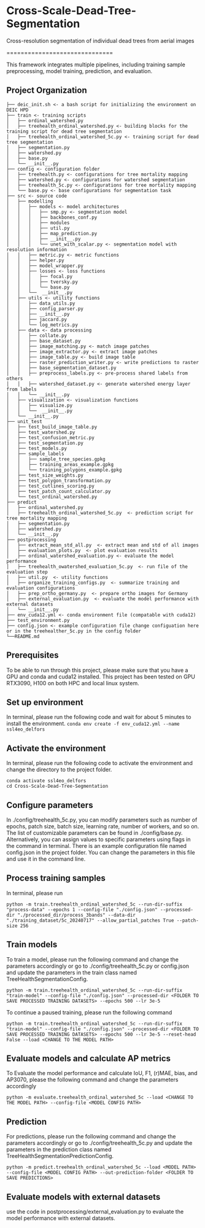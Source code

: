 # Cross-Scale-Dead-Tree-Segmentation

Cross-resolution segmentation of individual dead trees from aerial images

==============================

This framework integrates multiple pipelines, including training sample preprocessing, model training, prediction, and evaluation.

Project Organization
------------
 
    ├── deic_init.sh <- a bash script for initializing the environment on DEIC HPD
    ├── train <- training scripts
    │   ├── ordinal_watershed.py
    │   ├── treehealth_ordinal_watershed.py <- building blocks for the training script for dead tree segmentation
    │   ├── treehealth_ordinal_watershed_5c.py <- training script for dead tree segmentation
    │   ├── segmentation.py
    │   ├── watershed.py
    │   ├── base.py
    │   └── __init__.py
    ├── config <- configuration folder
    │   ├── treehealth.py <- configurations for tree mortality mapping
    │   ├── watershed.py <- configurations for watershed segmentation
    │   ├── treehealth_5c.py <- configurations for tree mortality mapping
    │   └── base.py <- base configurations for segmentation task
    ├── src <- source code
    │   ├── modelling
    │   │   ├── models <- model architectures
    │   │   │   ├── smp.py <- segmentation model
    │   │   │   ├── backbones_conf.py
    │   │   │   ├── modules
    │   │   │   ├── util.py
    │   │   │   ├── map_prediction.py 
    │   │   │   ├── __init__.py
    │   │   │   └── unet_with_scalar.py <- segmentation model with resolution information
    │   │   ├── metric.py <- metric functions
    │   │   ├── helper.py 
    │   │   ├── model_wrapper.py 
    │   │   ├── losses <- loss functions
    │   │   │   ├── focal.py 
    │   │   │   ├── tversky.py
    │   │   │   └── base.py
    │   │   └──  __init__.py
    │   ├── utils <- utility functions
    │   │   ├── data_utils.py
    │   │   ├── config_parser.py
    │   │   ├── __init__.py
    │   │   ├── jaccard.py
    │   │   └── log_metrics.py 
    │   ├── data <- data processing
    │   │   ├── collate.py
    │   │   ├── base_dataset.py 
    │   │   ├── image_matching.py <- match image patches
    │   │   ├── image_extractor.py <- extract image patches
    │   │   ├── image_table.py <- build image table
    │   │   ├── raster_prediction_writer.py <- write predictions to raster
    │   │   ├── base_segmentation_dataset.py 
    │   │   ├── preprocess_labels.py <- pre-process shared labels from others
    │   │   ├── watershed_dataset.py <- generate watershed energy layer from labels
    │   │   └── __init__.py
    │   ├── visualization <- visualization functions 
    │   │   ├── visualize.py
    │   │   └──  __init__.py
    │   └── __init__.py
    ├── unit_test
    │   ├── test_build_image_table.py
    │   ├── test_watershed.py
    │   ├── test_confusion_metric.py
    │   ├── test_segmentation.py
    │   ├── test_models.py
    │   ├── sample_labels
    │   │   ├── sample_tree_species.gpkg
    │   │   ├── training_areas_example.gpkg
    │   │   └── training_polygons_example.gpkg
    │   ├── test_size_weights.py
    │   ├── test_polygon_transformation.py
    │   ├── test_cutlines_scoring.py
    │   ├── test_patch_count_calculator.py
    │   └── test_ordinal_watershed.py
    ├── predict
    │   ├── ordinal_watershed.py 
    │   ├── treehealth_ordinal_watershed_5c.py  <- prediction script for tree mortality mapping
    │   ├── segmentation.py
    │   ├── watershed.py
    │   └── __init__.py
    ├── postprocessing
    │   ├── extract_mean_std_all.py  <- extract mean and std of all images
    │   ├── evaluation_plots.py  <- plot evaluation results
    │   ├── ordinal_watershed_evaluation.py <- evaluate the model performance
    │   ├── treehealth_owatershed_evaluation_5c.py  <- run file of the evaluation step
    │   ├── util.py  <- utility functions
    │   ├── organize_training_configs.py  <- summarize training and evaluation configurations
    │   ├── prep_ortho_germany.py  <- prepare ortho images for Germany
    │   ├── external_evaluation.py  <- evaluate the model performance with external datasets
    │   └── __init__.py
    ├── env_cuda12.yml <- conda environment file (compatable with cuda12)
    ├── test_environment.py
    ├── config.json <- example configuration file change configuation here or in the treehealther_5c.py in the config folder
    └──README.md




Prerequisites
------------
To be able to run through this project, please make sure that you have a GPU and conda and cuda12 installed.
This project has been tested on GPU RTX3090, H100 on both HPC and local linux system.


Set up environment
------------
In terminal, please run the following code and wait for about 5 minutes to install the environment.
```conda env create -f env_cuda12.yml --name ssl4eo_delfors```

Activate the environment
------------
In terminal, please run the following code to activate the environment and change the directory to the project folder.
```
conda activate ssl4eo_delfors
cd Cross-Scale-Dead-Tree-Segmentation
```

Configure parameters
------------
In ./config/treehealth_5c.py, you can modify parameters such as number of epochs, patch size, batch size, learning rate, number of workers, and so on. The list of customizable parameters can be found in ./config/base.py. Alternatively, you can assign values to specific parameters using flags in the command in terminal.
There is an example configuration file named config.json in the project folder. You can change the parameters in this file and use it in the command line.

Process training samples
------------
In terminal, please run

```python -m train.treehealth_ordinal_watershed_5c --run-dir-suffix "process-data" --epochs 1 --config-file "./config.json" --processed-dir "./processed_dir/process_3bands" --data-dir "./training_dataset/5c_20240717" --allow_partial_patches True --patch-size 256```


Train models
------------
To train a model, please run the following command and change the parameters accordingly or go to ./config/treehealth_5c.py or config.json and update the parameters in the train class named TreeHealthSegmentationConfig.

```python -m train.treehealth_ordinal_watershed_5c --run-dir-suffix "train-model" --config-file "./config.json" --processed-dir <FOLDER TO SAVE PROCESSED TRAINING DATASETS> --epochs 500 --lr 3e-5```

To continue a paused training, please run the following command

```python -m train.treehealth_ordinal_watershed_5c --run-dir-suffix "train-model" --config-file "./config.json" --processed-dir <FOLDER TO SAVE PROCESSED TRAINING DATASETS> --epochs 500 --lr 3e-5 --reset-head False --load <CHANGE TO THE MODEL PATH>```

Evaluate models and calculate AP metrics
------------
To Evaluate the model performance and calculate IoU, F1, (r)MAE, bias, and AP3070, please the following command and change the parameters accordingly
    
```python -m evaluate.treehealth_ordinal_watershed_5c --load <CHANGE TO THE MODEL PATH> --config-file <MODEL CONFIG PATH>```

Prediction
--------
For predictions, please run the following command and change the parameters accordingly or go to ./config/treehealth_5c.py and update the parameters in the prediction class named TreeHealthSegmentationPredictionConfig.

```python -m predict.treehealth_ordinal_watershed_5c --load <MODEL PATH> --config-file <MODEL CONFIG PATH> --out-prediction-folder <FOLDER TO SAVE PREDICTIONS>```

Evaluate models with external datasets
------------
use the code in postprocessing/external_evaluation.py to evaluate the model performance with external datasets.
